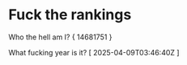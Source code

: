 # Fuck the rankings

Who the hell am I?
{ 14681751 }

What fucking year is it?
[ 2025-04-09T03:46:40Z ]
